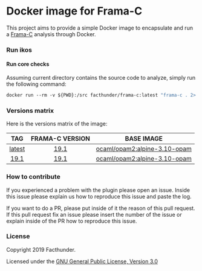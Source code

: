 # Docker image for Frama-C

This project aims to provide a simple Docker image to encapsulate and run a [Frama-C](https://github.com/Frama-C/Frama-C-snapshot) analysis through Docker.

### Run ikos

#### Run core checks
Assuming current directory contains the source code to analyze, simply run the following command:
```Dockerfile
docker run --rm -v ${PWD}:/src facthunder/frama-c:latest "frama-c . 2> report.xml"
```

### Versions matrix
Here is the versions matrix of the image:

|                          TAG                           |                       FRAMA-C VERSION                       |                        BASE IMAGE                      |
|:------------------------------------------------------:|:------------------------------------------------------------:|:------------------------------------------------------:|
| [latest](https://hub.docker.com/r/facthunder/ikos) | [19.1](https://github.com/Frama-C/Frama-C-snapshot/releases/tag/19.1) | [ocaml/opam2:alpine-3.10-opam](https://hub.docker.com/r/ocaml/opam2) |
|  [19.1](https://hub.docker.com/r/facthunder/ikos)  | [19.1](https://github.com/Frama-C/Frama-C-snapshot/releases/tag/19.1) | [ocaml/opam2:alpine-3.10-opam](https://hub.docker.com/r/ocaml/opam2) |


### How to contribute
If you experienced a problem with the plugin please open an issue. Inside this issue please explain us how to reproduce this issue and paste the log.

If you want to do a PR, please put inside of it the reason of this pull request. If this pull request fix an issue please insert the number of the issue or explain inside of the PR how to reproduce this issue.

### License
Copyright 2019 Facthunder.

Licensed under the [GNU General Public License, Version 3.0](https://www.gnu.org/licenses/gpl.txt)
